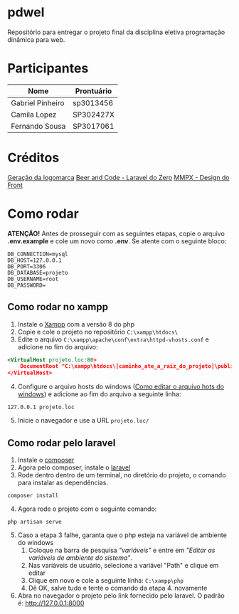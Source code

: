 # pdwel
Repositório para entregar o projeto final da disciplina eletiva programação dinâmica para web.

# Participantes
| Nome             | Prontuário |
| ---------------- | ---------- |
| Gabriel Pinheiro | sp3013456  |
| Camila Lopez     | SP302427X  |
| Fernando Sousa   | SP3017061  |

# Créditos
[Geração da logomarca](https://namelix.com/app/?keywords=blog+webservice)
[Beer and Code - Laravel do Zero](https://www.youtube.com/watch?v=eiYfQzDLyeY&list=PL7ScB28KYHhHEC8DGfhDt7WdHe7s6A56J)
[MMPX - Design do Front](http://mmpx.com.br/)


# Como rodar
**ATENÇÃO!** Antes de prosseguir com as seguintes etapas, copie o arquivo **.env.example** e cole um novo como **.env**. Se atente com o seguinte bloco:
```env
DB_CONNECTION=mysql
DB_HOST=127.0.0.1
DB_PORT=3306
DB_DATABASE=projeto
DB_USERNAME=root
DB_PASSWORD=
```

## Como rodar no xampp
1. Instale o [Xampp](https://www.apachefriends.org/pt_br/download.html) com a versão 8 do php
2. Copie e cole o projeto no repositório `C:\xampp\htdocs\`
3. Edite o arquivo `C:\xampp\apache\conf\extra\httpd-vhosts.conf` e adicione no fim do arquivo:
```xml
<VirtualHost projeto.loc:80>
    DocumentRoot "C:\xampp\htdocs\[caminho_ate_a_raiz_do_projeto]\public"
</VirtualHost>
```
4. Configure o arquivo hosts do windows ([Como editar o arquivo hots do windows](https://tecnoblog.net/199539/editar-arquivo-hosts-windows/)) e adicione ao fim do arquivo a seguinte linha:
```shell
127.0.0.1 projeto.loc
```
5. Inicie o navegador e use a URL `projeto.loc/`

## Como rodar pelo laravel
1. Instale o [composer](https://getcomposer.org/doc/00-intro.md#installation-windows)
2. Agora pelo composer, instale o [laravel](https://laravel.com/docs/8.x/installation#installation-via-composer)
3. Rode dentro dentro de um terminal, no diretório do projeto, o comando para instalar as dependências.
```shell
composer install
``` 

4. Agora rode o projeto com o seguinte comando:
```shell
php artisan serve
```
5. Caso a etapa 3 falhe, garanta que o php esteja na variável de ambiente do windows
	1. Coloque na barra de pesquisa *"variáveis"* e entre em *"Editar as variáveis de ambiente do sistema"*.
	2. Nas variáveis de usuário, selecione a variável "Path" e clique em editar
	3. Clique em novo e cole a seguinte linha: `C:\xampp\php`
	4. Dê OK, salve tudo e tente o comando da etapa 4. novamente
6.  Abra no navegador o projeto pelo link fornecido pelo laravel. O padrão é: http://127.0.0.1:8000
